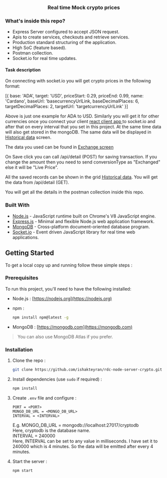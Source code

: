 <h3 align="center">Real time Mock crypto prices</h3>


<!-- ABOUT THE PROJECT -->

### What's inside this repo?

- Express Server configured to accept JSON request.
- Apis to create services, checkouts and retrieve services.
- Production standard structuring of the application.
- High SoC (feature based).
- Postman collection.
- Socket.io for real time updates.

#### Task description

On connecting with socket.io you will get crypto prices in the following format: 

 [{
    base: 'ADA', target: 'USD', priceStart: 0.29, priceEnd: 0.99, name: 'Cardano',
    baseUrl: 'basecurrencyUrlLink,
    baseDecimalPlaces: 6, targetDecimalPlaces: 2, targetUrl: 'targetcurrencyUrlLink'
}]

Above is just one example for ADA to USD. Similarly you will get it for other currencies once you connect your client <a href="https://github.com/ishakteyran/redacre-react-client-crypto"> react client app </a>  to socket.io and after that on every interval that you set in this project. At the same time data will also get stored in the mongoDB. The same data will be displayed in <a href="https://www.figma.com/file/YMRGT8t3GlxDMH8cN7BTw9/Technical-Assessment?node-id=21%3A2715">Historical data</a> screen.

The data you used can be found in <a href="https://www.figma.com/file/YMRGT8t3GlxDMH8cN7BTw9/Technical-Assessment?node-id=24%3A1295">Exchange screen</a> 

On Save click you can call /api/detail (POST) for saving transaction. If you change the amount then you need to send conversionType as "Exchanged" else it will be "Live Price". 

All the saved records can be shown in the grid <a href="https://www.figma.com/file/YMRGT8t3GlxDMH8cN7BTw9/Technical-Assessment?node-id=21%3A2715">Historical data</a>. You will get the data from /api/detail (GET).

You will get all the details in the postman collection inside this repo.

### Built With

- [Node.js]() - JavaScript runtime built on Chrome's V8 JavaScript engine.
- [Express.js]() - Minimal and flexible Node.js web application framework.
- [MongoDB]() - Cross-platform document-oriented database program.
- [Socket.io]() - Event driven JavaScript library for real time web applications.

<!-- GETTING STARTED -->

## Getting Started

To get a local copy up and running follow these simple steps :

### Prerequisites

To run this project, you'll need to have the following installed:

- Node.js : [https://nodejs.org](https://nodejs.org)

- npm :
  ```sh
  npm install npm@latest -g
  ```
- MongoDB : [https://mongodb.com](https://mongodb.com) <br>

> You can also use MongoDB Atlas if you prefer.
> <br>

### Installation

1. Clone the repo :
   ```sh
   git clone https://github.com/ishakteyran/rdc-node-server-crypto.git
   ```
2. Install dependencies (use `sudo` if required) :

   ```sh
   npm install
   ```

3. Create `.env` file and configure :

   ```JS
   PORT = <PORT>
   MONGO_DB_URL = <MONGO_DB_URL> 
   INTERVAL = <INTERVAL>
   ```
   E.g. MONGO_DB_URL = mongodb://localhost:27017/cryptodb <br/>
   Here, cryptodb is the database name. <br/>
   INTERVAL = 240000 <br/>
   Here, INTERVAL can be set to any value in milliseconds. I have set it to 240000 which is 4 minutes. So the data will be emitted after every 4 minutes.

4. Start the server :
   ```sh
   npm start
   ```
   
